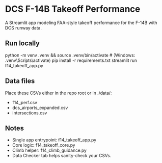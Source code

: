 # DCS F-14B Takeoff Performance

A Streamlit app modeling FAA-style takeoff performance for the F-14B with DCS runway data.

## Run locally
python -m venv .venv && source .venv/bin/activate  # (Windows: .venv\Scripts\activate)
pip install -r requirements.txt
streamlit run f14_takeoff_app.py

## Data files
Place these CSVs either in the repo root or in ./data/:
- f14_perf.csv
- dcs_airports_expanded.csv
- intersections.csv

## Notes
- Single app entrypoint: f14_takeoff_app.py
- Core logic: f14_takeoff_core.py
- Climb helper: f14_climb_guidance.py
- Data Checker tab helps sanity-check your CSVs.
